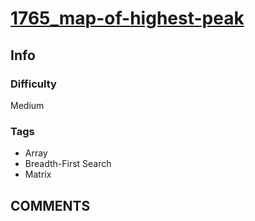 # [1765_map-of-highest-peak](https://leetcode.com/problems/map-of-highest-peak/)

## Info

### Difficulty

Medium

### Tags

- Array
- Breadth-First Search
- Matrix

## __COMMENTS__

> 
